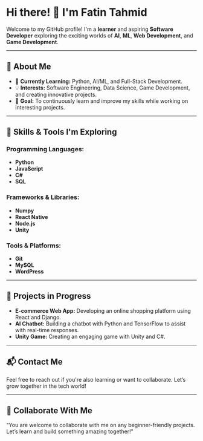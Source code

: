 # Hi there! 👋 I'm Fatin Tahmid

Welcome to my GitHub profile! I'm a **learner** and aspiring **Software Developer** exploring the exciting worlds of **AI**, **ML**, **Web Development**, and **Game Development**.

---

## 👀 About Me
- 🌱 **Currently Learning:** Python, AI/ML, and Full-Stack Development.
- 💡 **Interests:** Software Engineering, Data Science, Game Development, and creating innovative projects.
- 🎯 **Goal:** To continuously learn and improve my skills while working on interesting projects.

---

## 🚀 Skills & Tools I'm Exploring

### Programming Languages:
- **Python**  
- **JavaScript**  
- **C#**  
- **SQL**

### Frameworks & Libraries:
- **Numpy**  
- **React Native**  
- **Node.js**  
- **Unity**

### Tools & Platforms:
- **Git**  
- **MySQL**  
- **WordPress**

---

## 🌟 Projects in Progress
- **E-commerce Web App:** Developing an online shopping platform using React and Django.  
- **AI Chatbot:** Building a chatbot with Python and TensorFlow to assist with real-time responses.  
- **Unity Game:** Creating an engaging game with Unity and C#.  

---

## 📬 Contact Me
Feel free to reach out if you're also learning or want to collaborate. Let’s grow together in the tech world!

---

## 🤝 Collaborate With Me
"You are welcome to collaborate with me on any beginner-friendly projects. Let’s learn and build something amazing together!"
